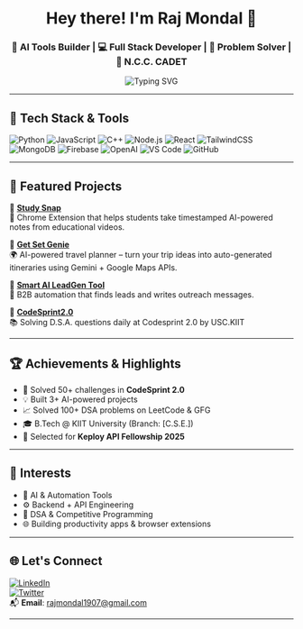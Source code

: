 <h1 align="center">Hey there! I'm Raj Mondal 👋</h1>
<h3 align="center">🚀 AI Tools Builder | 💻 Full Stack Developer | 🧠 Problem Solver | 🎯 N.C.C. CADET</h3>

<p align="center">
  <img src="https://readme-typing-svg.demolab.com?font=Fira+Code&duration=2000&pause=1000&color=F75C7E&center=true&vCenter=true&width=435&lines=Student+@+KIIT+University;AI+%26+Automation+Developer;Building+Smart+Tools+%F0%9F%A4%96;Learning+DSA+Daily+%F0%9F%93%96;Lifelong+Learner+%F0%9F%92%AB" alt="Typing SVG" />
</p>

---

## 🔧 Tech Stack & Tools

![Python](https://img.shields.io/badge/Python-3670A0?style=for-the-badge&logo=python&logoColor=white)
![JavaScript](https://img.shields.io/badge/JavaScript-323330?style=for-the-badge&logo=javascript)
![C++](https://img.shields.io/badge/C++-00599C?style=for-the-badge&logo=cplusplus&logoColor=white)
![Node.js](https://img.shields.io/badge/Node.js-339933?style=for-the-badge&logo=nodedotjs&logoColor=white)
![React](https://img.shields.io/badge/React-20232A?style=for-the-badge&logo=react&logoColor=61DAFB)
![TailwindCSS](https://img.shields.io/badge/Tailwind_CSS-38B2AC?style=for-the-badge&logo=tailwind-css)
![MongoDB](https://img.shields.io/badge/MongoDB-4EA94B?style=for-the-badge&logo=mongodb&logoColor=white)
![Firebase](https://img.shields.io/badge/Firebase-ffca28?style=for-the-badge&logo=firebase&logoColor=black)
![OpenAI](https://img.shields.io/badge/OpenAI-412991?style=for-the-badge&logo=openai&logoColor=white)
![VS Code](https://img.shields.io/badge/VS%20Code-007ACC?style=for-the-badge&logo=visual-studio-code)
![GitHub](https://img.shields.io/badge/GitHub-000?style=for-the-badge&logo=github)

---

## 🌟 Featured Projects

🔹 [**Study Snap**](https://github.com/rajforsure/Study-Snap)  
🧠 Chrome Extension that helps students take timestamped AI-powered notes from educational videos.

🔹 [**Get Set Genie**](https://github.com/rajforsure/Get-Set-Genie)  
🌍 AI-powered travel planner – turn your trip ideas into auto-generated itineraries using Gemini + Google Maps APIs.

🔹 [**Smart AI LeadGen Tool**](https://github.com/rajforsure/LEAD-GEN-TOOL)  
🤖 B2B automation that finds leads and writes outreach messages.

🔹 [**CodeSprint2.0**](https://github.com/rajforsure/CodeSprint2.0)  
📚 Solving D.S.A. questions daily at Codesprint 2.0 by USC.KIIT

---

## 🏆 Achievements & Highlights

- 🏅 Solved 50+ challenges in **CodeSprint 2.0**  
- 💡 Built 3+ AI-powered projects  
- 📈 Solved 100+ DSA problems on LeetCode & GFG  
- 🎓 B.Tech @ KIIT University (Branch: [C.S.E.])  
- 🧠 Selected for **Keploy API Fellowship 2025**

---

## 🎯 Interests

- 🤖 AI & Automation Tools  
- ⚙️ Backend + API Engineering  
- 🧩 DSA & Competitive Programming  
- 🌐 Building productivity apps & browser extensions  

---

## 🌐 Let's Connect

[![LinkedIn](https://img.shields.io/badge/LinkedIn-blue?style=for-the-badge&logo=linkedin)](www.linkedin.com/in/rajforsure)  
[![Twitter](https://img.shields.io/badge/Twitter-1DA1F2?style=for-the-badge&logo=twitter&logoColor=white)](https://twitter.com/yourhandle)  
📬 **Email**: rajmondal1907@gmail.com  

---

